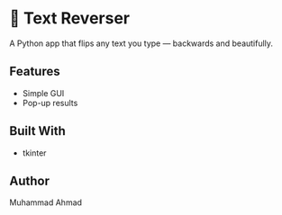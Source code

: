 # 🔁 Text Reverser

A Python app that flips any text you type — backwards and beautifully.

## Features
- Simple GUI
- Pop-up results

## Built With
- tkinter

## Author
Muhammad Ahmad
